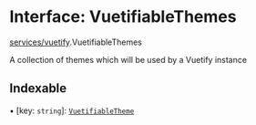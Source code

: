 # Interface: VuetifiableThemes

[services/vuetify](../modules/services_vuetify.md).VuetifiableThemes

A collection of themes which will be used by a Vuetify instance

## Indexable

▪ [key: `string`]: [`VuetifiableTheme`](services_vuetify.VuetifiableTheme.md)

